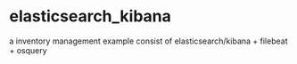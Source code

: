 # elasticsearch_kibana
a inventory management example consist of elasticsearch/kibana + filebeat + osquery
